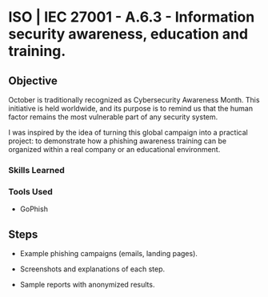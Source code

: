 # ISO | IEC 27001 - A.6.3 - Information security awareness, education and training. 

## Objective

October is traditionally recognized as Cybersecurity Awareness Month.
This initiative is held worldwide, and its purpose is to remind us that the human factor remains the most vulnerable part of any security system.

I was inspired by the idea of turning this global campaign into a practical project: to demonstrate how a phishing awareness training can be organized within a real company or an educational environment.


### Skills Learned

### Tools Used
- GoPhish
 
## Steps 

- Example phishing campaigns (emails, landing pages).

- Screenshots and explanations of each step.

- Sample reports with anonymized results.

